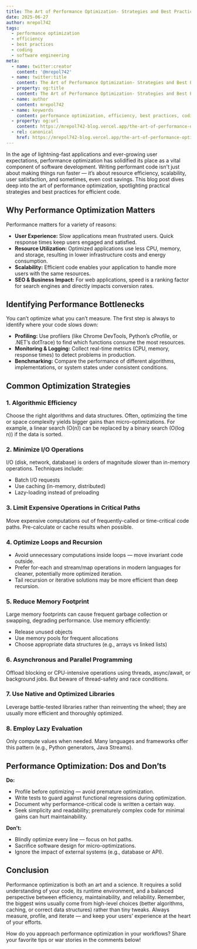 ```yaml
---
title: The Art of Performance Optimization- Strategies and Best Practices for Efficient Code
date: 2025-06-27
author: mrepol742
tags:
  - performance optimization
  - efficiency
  - best practices
  - coding
  - software engineering
meta:
  - name: twitter:creator
    content: '@mrepol742'
  - name: twitter:title
    content: The Art of Performance Optimization- Strategies and Best Practices for Efficient Code
  - property: og:title
    content: The Art of Performance Optimization- Strategies and Best Practices for Efficient Code
  - name: author
    content: mrepol742
  - name: keywords
    content: performance optimization, efficiency, best practices, coding, software engineering
  - property: og:url
    content: https://mrepol742-blog.vercel.app/the-art-of-performance-optimization-strategies-and-best-practices-for-efficient-code/
  - rel: canonical
    href: https://mrepol742-blog.vercel.app/the-art-of-performance-optimization-strategies-and-best-practices-for-efficient-code/
---
```


In the age of lightning-fast applications and ever-growing user expectations, performance optimization has solidified its place as a vital component of software development. Writing performant code isn't just about making things run faster — it’s about resource efficiency, scalability, user satisfaction, and sometimes, even cost savings. This blog post dives deep into the art of performance optimization, spotlighting practical strategies and best practices for efficient code.

## Why Performance Optimization Matters

Performance matters for a variety of reasons:
- **User Experience:** Slow applications mean frustrated users. Quick response times keep users engaged and satisfied.
- **Resource Utilization:** Optimized applications use less CPU, memory, and storage, resulting in lower infrastructure costs and energy consumption.
- **Scalability:** Efficient code enables your application to handle more users with the same resources.
- **SEO & Business Impact:** For web applications, speed is a ranking factor for search engines and directly impacts conversion rates.

## Identifying Performance Bottlenecks

You can’t optimize what you can’t measure. The first step is always to identify where your code slows down:

- **Profiling:** Use profilers (like Chrome DevTools, Python’s cProfile, or .NET’s dotTrace) to find which functions consume the most resources.
- **Monitoring & Logging:** Collect real-time metrics (CPU, memory, response times) to detect problems in production.
- **Benchmarking:** Compare the performance of different algorithms, implementations, or system states under consistent conditions.

## Common Optimization Strategies

### 1. Algorithmic Efficiency
Choose the right algorithms and data structures. Often, optimizing the time or space complexity yields bigger gains than micro-optimizations. For example, a linear search (O(n)) can be replaced by a binary search (O(log n)) if the data is sorted.

### 2. Minimize I/O Operations
I/O (disk, network, database) is orders of magnitude slower than in-memory operations. Techniques include:
- Batch I/O requests
- Use caching (in-memory, distributed)
- Lazy-loading instead of preloading

### 3. Limit Expensive Operations in Critical Paths
Move expensive computations out of frequently-called or time-critical code paths. Pre-calculate or cache results when possible.

### 4. Optimize Loops and Recursion

- Avoid unnecessary computations inside loops — move invariant code outside.
- Prefer for-each and stream/map operations in modern languages for cleaner, potentially more optimized iteration.
- Tail recursion or iterative solutions may be more efficient than deep recursion.

### 5. Reduce Memory Footprint
Large memory footprints can cause frequent garbage collection or swapping, degrading performance. Use memory efficiently:
- Release unused objects
- Use memory pools for frequent allocations
- Choose appropriate data structures (e.g., arrays vs linked lists)

### 6. Asynchronous and Parallel Programming
Offload blocking or CPU-intensive operations using threads, async/await, or background jobs. But beware of thread-safety and race conditions.

### 7. Use Native and Optimized Libraries
Leverage battle-tested libraries rather than reinventing the wheel; they are usually more efficient and thoroughly optimized.

### 8. Employ Lazy Evaluation
Only compute values when needed. Many languages and frameworks offer this pattern (e.g., Python generators, Java Streams).

## Performance Optimization: Dos and Don’ts

**Do:**
- Profile before optimizing — avoid premature optimization.
- Write tests to guard against functional regressions during optimization.
- Document why performance-critical code is written a certain way.
- Seek simplicity and readability; prematurely complex code for minimal gains can hurt maintainability.

**Don’t:**
- Blindly optimize every line — focus on hot paths.
- Sacrifice software design for micro-optimizations.
- Ignore the impact of external systems (e.g., database or API).

## Conclusion

Performance optimization is both an art and a science. It requires a solid understanding of your code, its runtime environment, and a balanced perspective between efficiency, maintainability, and reliability. Remember, the biggest wins usually come from high-level choices (better algorithms, caching, or correct data structures) rather than tiny tweaks. Always measure, profile, and iterate — and keep your users’ experience at the heart of your efforts.

How do you approach performance optimization in your workflows? Share your favorite tips or war stories in the comments below!
